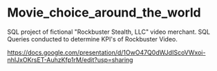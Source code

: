 # Movie_choice_around_the_world
SQL project of fictional "Rockbuster Stealth, LLC" video merchant. SQL Queries conducted to determine KPI's of Rockbuster Video. 

https://docs.google.com/presentation/d/1OwO47Q0dWJdIScoVWxoi-nhIJxOKrsET-AuhzKfp1rM/edit?usp=sharing

